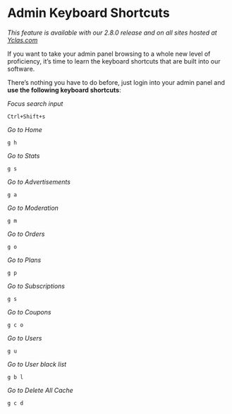 
# Admin Keyboard Shortcuts

*This feature is available with our 2.8.0 release and on all sites hosted at  [Yclas.com](https://yclas.com/)*

If you want to take your admin panel browsing to a whole new level of proficiency, it’s time to learn the keyboard shortcuts that are built into our software.

 There’s nothing you have to do before, just login into your admin panel and  **use the following keyboard shortcuts**:

_Focus search input_

```
Ctrl+Shift+s

```

_Go to Home_

```
g h

```

_Go to Stats_

```
g s

```

_Go to Advertisements_

```
g a

```

_Go to Moderation_

```
g m

```

_Go to Orders_

```
g o

```

_Go to Plans_

```
g p

```

_Go to Subscriptions_

```
g s

```

_Go to Coupons_

```
g c o

```

_Go to Users_

```
g u

```

_Go to User black list_

```
g b l

```

_Go to Delete All Cache_

```
g c d
```
